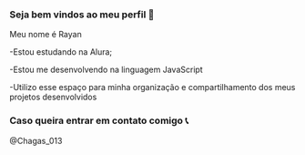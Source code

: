 ### Seja bem vindos ao meu perfil 💙

Meu nome é Rayan

-Estou estudando na Alura;

-Estou me desenvolvendo na linguagem JavaScript

-Utilizo esse espaço para minha organização e compartilhamento dos meus projetos desenvolvidos

### Caso queira entrar em contato comigo 📞

@Chagas_013
